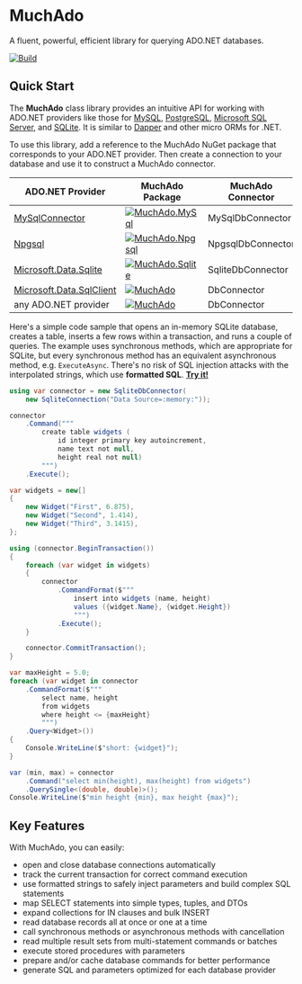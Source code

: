 # MuchAdo

A fluent, powerful, efficient library for querying ADO.NET databases.

[![Build](https://github.com/MuchAdoNet/MuchAdo/workflows/Build/badge.svg)](https://github.com/MuchAdoNet/MuchAdo/actions?query=workflow%3ABuild)

## Quick Start

The **MuchAdo** class library provides an intuitive API for working with ADO.NET providers like those for [MySQL](https://mysqlconnector.net/), [PostgreSQL](https://www.npgsql.org/), [Microsoft SQL Server](https://learn.microsoft.com/en-us/sql/connect/ado-net/introduction-microsoft-data-sqlclient-namespace), and [SQLite](https://learn.microsoft.com/en-us/dotnet/standard/data/sqlite/). It is similar to [Dapper](https://github.com/DapperLib/Dapper) and other micro ORMs for .NET.

To use this library, add a reference to the MuchAdo NuGet package that corresponds to your ADO.NET provider. Then create a connection to your database and use it to construct a MuchAdo connector.

|  ADO.NET Provider | MuchAdo Package | MuchAdo Connector |
| --- | --- | --- |
| [MySqlConnector](https://mysqlconnector.net/) | [![MuchAdo.MySql](https://img.shields.io/nuget/v/MuchAdo.MySql.svg?label=MuchAdo.MySql)](https://www.nuget.org/packages/MuchAdo.MySql) | MySqlDbConnector |
| [Npgsql](https://www.npgsql.org/) | [![MuchAdo.Npgsql](https://img.shields.io/nuget/v/MuchAdo.Npgsql.svg?label=MuchAdo.Npgsql)](https://www.nuget.org/packages/MuchAdo.Npgsql) | NpgsqlDbConnector |
| [Microsoft.Data.Sqlite](https://learn.microsoft.com/en-us/dotnet/standard/data/sqlite/) | [![MuchAdo.Sqlite](https://img.shields.io/nuget/v/MuchAdo.Sqlite.svg?label=MuchAdo.Sqlite)](https://www.nuget.org/packages/MuchAdo.Sqlite) | SqliteDbConnector |
| [Microsoft.Data.SqlClient](https://learn.microsoft.com/en-us/sql/connect/ado-net/introduction-microsoft-data-sqlclient-namespace) | [![MuchAdo](https://img.shields.io/nuget/v/MuchAdo.svg?label=MuchAdo)](https://www.nuget.org/packages/MuchAdo) | DbConnector |
| any ADO.NET provider | [![MuchAdo](https://img.shields.io/nuget/v/MuchAdo.svg?label=MuchAdo)](https://www.nuget.org/packages/MuchAdo) | DbConnector |

Here's a simple code sample that opens an in-memory SQLite database, creates a table, inserts a few rows within a transaction, and runs a couple of queries. The example uses synchronous methods, which are appropriate for SQLite, but every synchronous method has an equivalent asynchronous method, e.g. `ExecuteAsync`. There's no risk of SQL injection attacks with the interpolated strings, which use **formatted SQL**. [**Try it!**](https://dotnetfiddle.net/SZ5VHq)

```csharp
using var connector = new SqliteDbConnector(
    new SqliteConnection("Data Source=:memory:"));

connector
    .Command("""
        create table widgets (
            id integer primary key autoincrement,
            name text not null,
            height real not null)
        """)
    .Execute();

var widgets = new[]
{
    new Widget("First", 6.875),
    new Widget("Second", 1.414),
    new Widget("Third", 3.1415),
};

using (connector.BeginTransaction())
{
    foreach (var widget in widgets)
    {
        connector
            .CommandFormat($"""
                insert into widgets (name, height)
                values ({widget.Name}, {widget.Height})
                """)
            .Execute();
    }

    connector.CommitTransaction();
}

var maxHeight = 5.0;
foreach (var widget in connector
    .CommandFormat($"""
        select name, height
        from widgets
        where height <= {maxHeight}
        """)
    .Query<Widget>())
{
    Console.WriteLine($"short: {widget}");
}

var (min, max) = connector
    .Command("select min(height), max(height) from widgets")
    .QuerySingle<(double, double)>();
Console.WriteLine($"min height {min}, max height {max}");
```

## Key Features

With MuchAdo, you can easily:

* open and close database connections automatically
* track the current transaction for correct command execution
* use formatted strings to safely inject parameters and build complex SQL statements
* map SELECT statements into simple types, tuples, and DTOs
* expand collections for IN clauses and bulk INSERT
* read database records all at once or one at a time
* call synchronous methods or asynchronous methods with cancellation
* read multiple result sets from multi-statement commands or batches
* execute stored procedures with parameters
* prepare and/or cache database commands for better performance
* generate SQL and parameters optimized for each database provider
